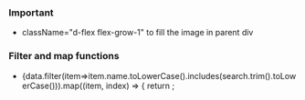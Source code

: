 
### Important
- className="d-flex flex-grow-1"   to fill the image in parent div

### Filter and map functions
-  {data.filter(item=>item.name.toLowerCase().includes(search.trim().toLowerCase())).map((item, index) => {
          return <Card item={item} key={index} />;  